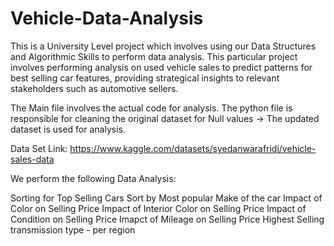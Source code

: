 # Vehicle-Data-Analysis
This is a University Level project which involves using our Data Structures and Algorithmic Skills to perform data analysis. This particular project involves performing analysis on used vehicle sales to predict patterns for best selling car features, providing strategical insights to relevant stakeholders such as automotive sellers.

The Main file involves the actual code for analysis. 
The python file is responsible for cleaning the original dataset for Null values -> The updated dataset is used for analysis.

Data Set Link: https://www.kaggle.com/datasets/syedanwarafridi/vehicle-sales-data

We perform the following Data Analysis: 

Sorting for Top Selling Cars
Sort by Most popular Make of the car
Impact of Color on Selling Price
Impact of Interior Color on Selling Price
Impact of Condition on Selling Price
Imapct of Mileage on Selling Price
Highest Selling transmission type - per region
